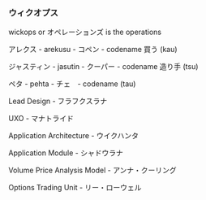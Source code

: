 ### ウィクオプス
wickops or オペレーションズ is the operations

アレクス - arekusu - コペン - codename 買う (kau)

ジャスティン - jasutin - クーパー - codename 造り手 (tsu)

ペタ - pehta - チェ　- codename (tau)


Lead Design - フラフクスラナ　

UXO - マナトライド　

Application Architecture - ウイクハンタ

Application Module - シャドウラナ

Volume Price Analysis Model - アンナ・クーリング

Options Trading Unit - リー・ローウェル






